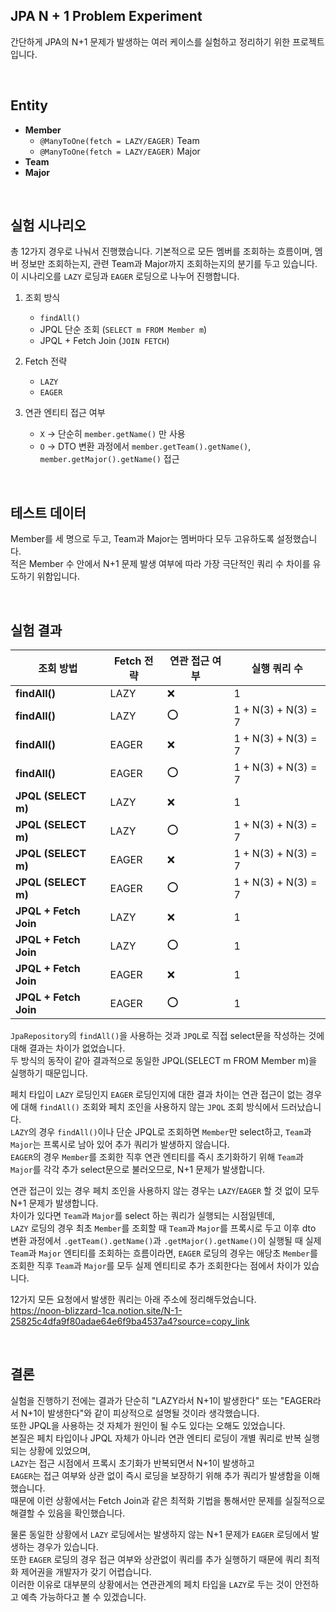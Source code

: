 ## JPA N + 1 Problem Experiment

간단하게 JPA의 N+1 문제가 발생하는 여러 케이스를 실험하고 정리하기 위한 프로젝트입니다.

<br>

## Entity
- **Member**
  - `@ManyToOne(fetch = LAZY/EAGER)` Team
  - `@ManyToOne(fetch = LAZY/EAGER)` Major
- **Team**
- **Major**

<br>

## 실험 시나리오

총 12가지 경우로 나눠서 진행했습니다.
기본적으로 모든 멤버를 조회하는 흐름이며, 멤버 정보만 조회하는지, 관련 Team과 Major까지 조회하는지의 분기를 두고 있습니다.
이 시나리오를 `LAZY` 로딩과 `EAGER` 로딩으로 나누어 진행합니다.

1. 조회 방식
   - `findAll()`
   - JPQL 단순 조회 (`SELECT m FROM Member m`)
   - JPQL + Fetch Join (`JOIN FETCH`)

2. Fetch 전략
   - `LAZY`
   - `EAGER`

3. 연관 엔티티 접근 여부
   - `X` → 단순히 `member.getName()` 만 사용
   - `O` → DTO 변환 과정에서 `member.getTeam().getName()`, `member.getMajor().getName()` 접근
  
<br>

## 테스트 데이터
Member를 세 명으로 두고, Team과 Major는 멤버마다 모두 고유하도록 설정했습니다. <br>
적은 Member 수 안에서 N+1 문제 발생 여부에 따라 가장 극단적인 쿼리 수 차이를 유도하기 위함입니다.

<br>

## 실험 결과
| 조회 방법 | Fetch 전략 | 연관 접근 여부 | 실행 쿼리 수 |
| --- | --- | --- | --- |
| **findAll()** | LAZY | ❌ | 1 |
| **findAll()** | LAZY | ⭕ | 1 + N(3) + N(3) = 7 |
| **findAll()** | EAGER | ❌ | 1 + N(3) + N(3) = 7 |
| **findAll()** | EAGER | ⭕ | 1 + N(3) + N(3) = 7 |
| **JPQL (SELECT m)** | LAZY | ❌ | 1 |
| **JPQL (SELECT m)** | LAZY | ⭕ | 1 + N(3) + N(3) = 7 |
| **JPQL (SELECT m)** | EAGER | ❌ | 1 + N(3) + N(3) = 7 |
| **JPQL (SELECT m)** | EAGER | ⭕ | 1 + N(3) + N(3) = 7 |
| **JPQL + Fetch Join** | LAZY | ❌ | 1 |
| **JPQL + Fetch Join** | LAZY | ⭕ | 1 |
| **JPQL + Fetch Join** | EAGER | ❌ | 1 |
| **JPQL + Fetch Join** | EAGER | ⭕ | 1 |

`JpaRepository`의 `findAll()`을 사용하는 것과 `JPQL`로 직접 select문을 작성하는 것에 대해 결과는 차이가 없었습니다.<br>
두 방식의 동작이 같아 결과적으로 동일한 JPQL(SELECT m FROM Member m)을 실행하기 때문입니다.

페치 타입이 `LAZY` 로딩인지 `EAGER` 로딩인지에 대한 결과 차이는 연관 접근이 없는 경우에 대해 `findAll()` 조회와 페치 조인을 사용하지 않는 `JPQL` 조회 방식에서 드러났습니다.<br>
`LAZY`의 경우 `findAll()`이나 단순 JPQL로 조회하면 `Member`만 select하고, `Team`과 `Major`는 프록시로 남아 있어 추가 쿼리가 발생하지 않습니다.<br>
`EAGER`의 경우 `Member`를 조회한 직후 연관 엔티티를 즉시 초기화하기 위해 `Team`과 `Major`를 각각 추가 select문으로 불러오므로, N+1 문제가 발생합니다.

연관 접근이 있는 경우 페치 조인을 사용하지 않는 경우는 `LAZY`/`EAGER` 할 것 없이 모두 N+1 문제가 발생합니다.<br>
차이가 있다면 `Team`과 `Major`를 select 하는 쿼리가 실행되는 시점일텐데,<br>
`LAZY` 로딩의 경우 최초 `Member`를 조회할 때 `Team`과 `Major`를 프록시로 두고 이후 dto 변환 과정에서 `.getTeam().getName()`과 `.getMajor().getName()`이 실행될 때 실제 `Team`과 `Major` 엔티티를 조회하는 흐름이라면,
`EAGER` 로딩의 경우는 애당초 `Member`를 조회한 직후 `Team`과 `Major`를 모두 실제 엔티티로 추가 조회한다는 점에서 차이가 있습니다.

12가지 모든 요청에서 발생한 쿼리는 아래 주소에 정리해두었습니다. <br>
https://noon-blizzard-1ca.notion.site/N-1-25825c4dfa9f80adae64e6f9ba4537a4?source=copy_link

<br>

## 결론

실험을 진행하기 전에는 결과가 단순히 "LAZY라서 N+1이 발생한다" 또는 "EAGER라서 N+1이 발생한다"와 같이 피상적으로 설명될 것이라 생각했습니다.<br>
또한 JPQL을 사용하는 것 자체가 원인이 될 수도 있다는 오해도 있었습니다.<br>
본질은 페치 타입이나 JPQL 자체가 아니라 연관 엔티티 로딩이 개별 쿼리로 반복 실행되는 상황에 있었으며,<br>
`LAZY`는 접근 시점에서 프록시 초기화가 반복되면서 N+1이 발생하고<br>
`EAGER`는 접근 여부와 상관 없이 즉시 로딩을 보장하기 위해 추가 쿼리가 발생함을 이해했습니다.<br>
때문에 이런 상황에서는 Fetch Join과 같은 최적화 기법을 통해서만 문제를 실질적으로 해결할 수 있음을 확인했습니다.

물론 동일한 상황에서 `LAZY` 로딩에서는 발생하지 않는 N+1 문제가 `EAGER` 로딩에서 발생하는 경우가 있습니다.<br>
또한 `EAGER` 로딩의 경우 접근 여부와 상관없이 쿼리를 추가 실행하기 때문에 쿼리 최적화 제어권을 개발자가 갖기 어렵습니다.<br>
이러한 이유로 대부분의 상황에서는 연관관계의 페치 타입을 `LAZY`로 두는 것이 안전하고 예측 가능하다고 볼 수 있겠습니다.

<br>


